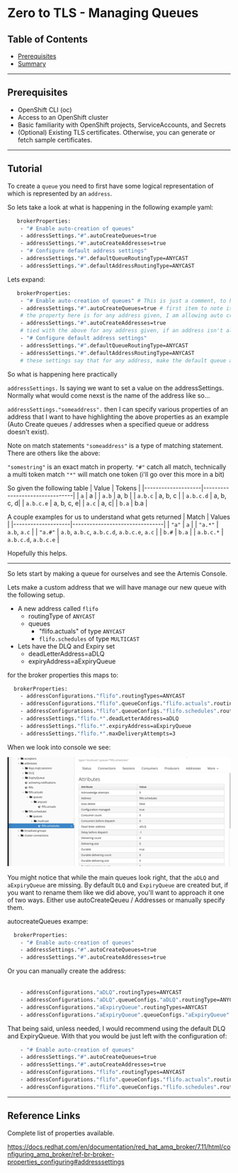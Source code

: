 # Zero to TLS - Managing Queues


## Table of Contents

- [Prerequisites](#prerequisites)
- [Summary](#tutorial)

---

## Prerequisites

- OpenShift CLI (oc)  
- Access to an OpenShift cluster  
- Basic familiarity with OpenShift projects, ServiceAccounts, and Secrets  
- (Optional) Existing TLS certificates. Otherwise, you can generate or fetch sample certificates.  

---

## Tutorial

To create a `queue` you need to first have some logical representation of which is represented by an `address`.

So lets take a look at what is happening in the following example yaml:
```bash
   brokerProperties:
    - "# Enable auto-creation of queues"
    - addressSettings."#".autoCreateQueues=true
    - addressSettings."#".autoCreateAddresses=true
    - "# Configure default address settings"
    - addressSettings."#".defaultQueueRoutingType=ANYCAST
    - addressSettings."#".defaultAddressRoutingType=ANYCAST
```
Lets expand:

```bash
   brokerProperties:
    - "# Enable auto-creation of queues" # This is just a comment, to help me organize
    - addressSettings."#".autoCreateQueues=true # first item to note is the `#` this is a wildcard token to match all addresses
    # the property here is for any address given, I am allowing auto creation of queues.
    - addressSettings."#".autoCreateAddresses=true
    # tied with the above for any address given, if an address isn't already created go ahead and create one
    - "# Configure default address settings"
    - addressSettings."#".defaultQueueRoutingType=ANYCAST
    - addressSettings."#".defaultAddressRoutingType=ANYCAST
    # these settings say that for any address, make the default queue and address types `ANYCAST` (basid / default queue type)
```

So what is happening here practically

`addressSettings.` Is saying we want to set a value on the addressSettings.  Normally what would come nexst is the name of the address like so...

`addressSettings."someaddress".` then I can specify various properties of an address that I want to have highlighting the above properties as an example (Auto Create queues / addresses when a specified queue or address doesn't exist).

Note on match statements `"someaddress"` is a type of matching statement.  There are others like the above:

`"somestring"` is an exact match in property.
`"#"` catch all match, technically a multi token match 
`"*"` will match one token (i'll go over this more in a bit)

So given the following table
| Value             | Tokens         |
|--------------------|--------------------------------|
| `a`       | a | 
| `a.b`    | a, b |
| `a.b.c`   | a, b, c | 
| `a.b.c.d`        | a, b, c, d| 
| `a.b.c.e`        | a, b, c, e|
| `a.c`        | a, c|
| `b.a`        | b.a |   

A couple examples for us to understand what gets returned
| Match             | Values         |
|--------------------|--------------------------------|
| `"a"`       | `a` | 
| `"a.*"`    | `a.b`, `a.c` |
| `"a.#"`   | `a.b`, `a.b.c`, `a.b.c.d`, `a.b.c.e`, `a.c` | 
| `b.#`        | `b.a` |
| `a.b.c.*` |  `a.b.c.d`, `a.b.c.e` |


Hopefully this helps.

---

So lets start by making a queue for ourselves and see the Artemis Console.

Lets make a custom address that we will have manage our new queue with the following setup.

- A new address called `flifo`
    - routingType of `ANYCAST`
    - queues
        - "flifo.actuals" of type `ANYCAST`
        - `flifo.schedules` of type `MULTICAST`
- Lets have the DLQ and Expiry set
    - deadLetterAddress=aDLQ
    - expiryAddress=aExpiryQueue

for the broker properties this maps to:

```bash
  brokerProperties:
    - addressConfigurations."flifo".routingTypes=ANYCAST
    - addressConfigurations."flifo".queueConfigs."flifo.actuals".routingType=ANYCAST
    - addressConfigurations."flifo".queueConfigs."flifo.schedules".routingType=MULTICAST
    - addressSettings."flifo.*".deadLetterAddress=aDLQ
    - addressSettings."flifo.*".expiryAddress=aExpiryQueue
    - addressSettings."flifo.*".maxDeliveryAttempts=3
```


When we look into console we see:

![ConsoleView](https://github.com/axodevelopment/RHAMQ-Tutorials/blob/main/images/address-status.jpg)

You might notice that while the main queues look right, that the `aDLQ` and `aExpiryQueue` are missing.  By default `DLQ` and `ExpiryQueue` are created but, if you want to rename them like we did above, you'll want to approach it one of two ways.  Either use autoCreateQeueu / Addresses or manually specify them.

autocreateQueues exampe:

```bash
  brokerProperties:
    - "# Enable auto-creation of queues"
    - addressSettings."#".autoCreateQueues=true
    - addressSettings."#".autoCreateAddresses=true

```

Or you can manually create the address:

```bash

    - addressConfigurations."aDLQ".routingTypes=ANYCAST
    - addressConfigurations."aDLQ".queueConfigs."aDLQ".routingType=ANYCAST
    - addressConfigurations."aExpiryQueue".routingTypes=ANYCAST
    - addressConfigurations."aExpiryQueue".queueConfigs."aExpiryQueue".routingType=ANYCAST

```

That being said, unless needed, I would recommend using the default DLQ and ExpiryQueue. With that you would be just left with the configuration of:

```bash
    - "# Enable auto-creation of queues"
    - addressSettings."#".autoCreateQueues=true
    - addressSettings."#".autoCreateAddresses=true
    - addressConfigurations."flifo".routingTypes=ANYCAST
    - addressConfigurations."flifo".queueConfigs."flifo.actuals".routingType=ANYCAST
    - addressConfigurations."flifo".queueConfigs."flifo.schedules".routingType=MULTICAST
```

---



## Reference Links

Complete list of properties available.

https://docs.redhat.com/en/documentation/red_hat_amq_broker/7.11/html/configuring_amq_broker/ref-br-broker-properties_configuring#addresssettings

